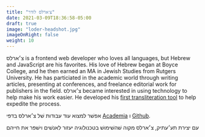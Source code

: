 ```yaml
---
title: "צ׳ארלס לודר"
date: 2021-03-09T18:36:58-05:00
draft: true
image: "loder-headshot.jpg"
imageOnRight: false
weight: 10
---
```


<p dir="ltr">
צ׳ארלס is a frontend web developer who loves all languages, but Hebrew and JavaScript are his favorites.
His love of Hebrew began at Boyce College, and he then earned an MA in Jewish Studies from Rutgers University.
He has particiated in the academic world through writing articles, presenting at conferences, and freelance editorial work for publishers in the field.
צ׳ארלס became interested in using technology to help make his work easier.
He developed his <a href="https://charlesloder.github.io/hebrewTransliteration/">first transliteration tool</a> to help expedite the process.
</p>

אפשׁר למצוא עוד עבודות שׁל צ׳ארלס בדפּי
[Academia](https://independentresearcher.academia.edu/CharlesLoder)
ו [Github](https://github.com/charlesLoder).

עם יצירת תע׳עתיק, צ׳ארלס מקוה שׁהשׁימושׁ בטכנולוגיה יעזור לאנשׁים וישׁפּר את חייהם
